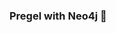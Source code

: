 ### Pregel with Neo4j 🚀



































































































































 




















































































































































